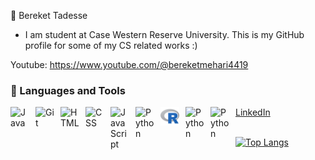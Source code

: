  :bowling: Bereket Tadesse


- I am student at Case Western Reserve University. This is my GitHub profile for some of my CS related works :)

Youtube: https://www.youtube.com/@bereketmehari4419

### 🧰 Languages and Tools

<img align="left" alt="Java" width="30px" style="padding-right:10px;" src="https://cdn.jsdelivr.net/gh/devicons/devicon/icons/java/java-original.svg"/>
<img align="left" alt="Git" width="30px" style="padding-right:10px;" src="https://cdn.jsdelivr.net/gh/devicons/devicon/icons/git/git-original.svg" />
<img align="left" alt="HTML" width="30px" style="padding-right:10px;" src="https://cdn.jsdelivr.net/gh/devicons/devicon/icons/html5/html5-plain.svg" />
<img align="left" alt="CSS" width="30px" style="padding-right:10px;" src="https://cdn.jsdelivr.net/gh/devicons/devicon/icons/css3/css3-plain.svg" />
<img align="left" alt="JavaScript" width="30px" style="padding-right:10px;" src="https://cdn.jsdelivr.net/gh/devicons/devicon/icons/javascript/javascript-plain.svg" />
<img align="left" alt="Python" width="30px" style="padding-right:10px;" src="https://cdn.jsdelivr.net/gh/devicons/devicon/icons/python/python-plain.svg" />
<img align="left" alt="Python" width="30px" style="padding-right:10px;" src="https://github.com/devicons/devicon/blob/v2.15.1/icons/r/r-original.svg" />
<img align="left" alt="Python" width="30px" style="padding-right:10px;" src="https://github.com/react-icons/react-icons/blob/master/react-icons.svg" />
<img align="left" alt="Python" width="30px" style="padding-right:10px;" src="https://github.com/gauravghongde/social-icons/blob/master/SVG/Color/LinkedIN.svg" />
<a href = "https://linkedin.com/in/bereket-tadesse">LinkedIn</a>
<br />
</n>  

<br>



[![Top Langs](https://github-readme-stats.vercel.app/api/top-langs/?username=bereket-tadesse)](https://github.com/anuraghazra/github-readme-stats)


